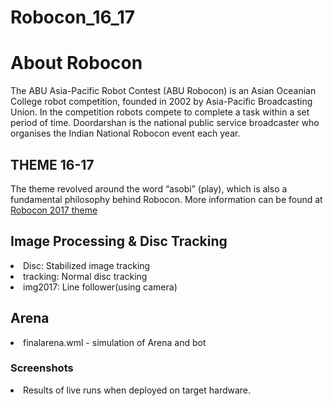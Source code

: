 # Robocon_16_17
<h1> About Robocon </h1>
<p>The ABU Asia-Pacific Robot Contest (ABU Robocon) is an Asian Oceanian College robot competition, founded in 2002 by Asia-Pacific Broadcasting Union. In the competition robots compete to complete a task within a set period of time.
Doordarshan is the national public service broadcaster who organises the Indian National Robocon event each year.
<h2>
<b>THEME 16-17</b> </h2>
The theme revolved around the word “asobi” (play), which is also a fundamental philosophy behind Robocon.
More information can be found at <a href="https://robu.in/abu-robocon-2017-tokyo-theme-rulebook-landing-disc/">Robocon 2017 theme</a>
</p>
<h2> Image Processing & Disc Tracking </h2>
<p>
<li>
Disc: Stabilized image tracking
</li>
<li>
tracking: Normal disc tracking
</li>
<li>
img2017: Line follower(using camera)
</li>
</p>

<h2> Arena </h2>
<li>
finalarena.wml - simulation of Arena and bot
</li>

<h3> Screenshots </h3>
<li>
Results of live runs when deployed on target hardware.
</li>
